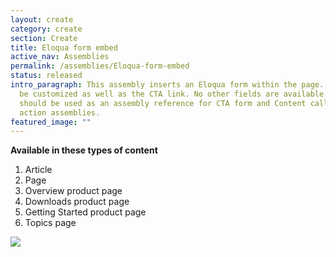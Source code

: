 ```yaml
---
layout: create
category: create
section: Create
title: Eloqua form embed
active_nav: Assemblies
permalink: /assemblies/Eloqua-form-embed
status: released
intro_paragraph: This assembly inserts an Eloqua form within the page. JSON can
  be customized as well as the CTA link. No other fields are available - this
  should be used as an assembly reference for CTA form and Content call to
  action assemblies.
featured_image: ""
---
```

**Available in these types of content**

1. Article
2. Page
3. Overview product page
4. Downloads product page
5. Getting Started product page
6. Topics page

![](/design-manual/assets/uploads/eloqua-form-embed-example.png)
